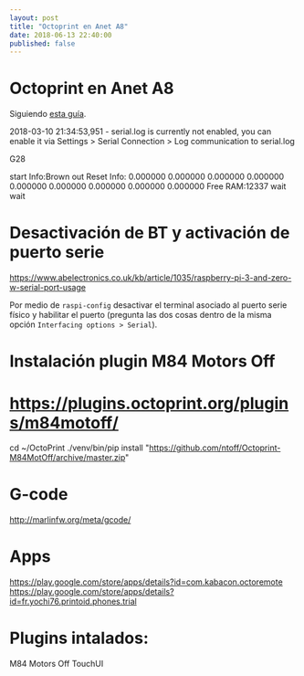```yaml
---
layout: post
title: "Octoprint en Anet A8"
date: 2018-06-13 22:40:00
published: false
---
```


# Octoprint en Anet A8

Siguiendo [esta guía](https://discourse.octoprint.org/t/setting-up-octoprint-on-a-raspberry-pi-running-raspbian/2337).

2018-03-10 21:34:53,951 - serial.log is currently not enabled, you can enable it via Settings > Serial Connection > Log communication to serial.log

G28


start
Info:Brown out Reset
Info: 0.000000 0.000000 0.000000 0.000000 0.000000 0.000000 0.000000 0.000000 0.000000
Free RAM:12337
wait
wait


# Desactivación de BT y activación de puerto serie
https://www.abelectronics.co.uk/kb/article/1035/raspberry-pi-3-and-zero-w-serial-port-usage

Por medio de `raspi-config` desactivar el terminal asociado al puerto serie físico y habilitar el puerto (pregunta las dos cosas dentro de la misma opción `Interfacing options > Serial`).


# Instalación plugin M84 Motors Off
# https://plugins.octoprint.org/plugins/m84motoff/
cd ~/OctoPrint
./venv/bin/pip install "https://github.com/ntoff/Octoprint-M84MotOff/archive/master.zip"

# G-code
http://marlinfw.org/meta/gcode/

# Apps
https://play.google.com/store/apps/details?id=com.kabacon.octoremote
https://play.google.com/store/apps/details?id=fr.yochi76.printoid.phones.trial

# Plugins intalados:
M84 Motors Off
TouchUI
